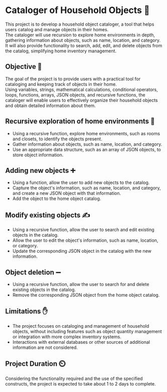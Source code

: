 # **Cataloger of Household Objects 🏡**

This project is to develop a household object cataloger, 
a tool that helps users catalog and manage objects in their homes.   
The cataloger will use recursion to explore home environments in depth, gathering information about objects, 
such as name, location, and category.   
It will also provide functionality to search, add, edit, and delete objects from the catalog, 
simplifying home inventory management.


## **Objective 🎯**
The goal of the project is to provide users with a practical tool for cataloging and keeping
track of objects in their home.   
Using variables, strings, mathematical calculations, conditional operators, loops, functions, arrays, JSON objects, 
and recursive functions, the cataloger will enable users to effectively organize their household objects 
and obtain detailed information about them.

## **Recursive exploration of home environments 🔁**

- Using a recursive function, explore home environments, such as rooms and closets, to identify the objects present.  
- Gather information about objects, such as name, location, and category.
- Use an appropriate data structure, such as an array of JSON objects, to store object information.

## **Adding new objects ➕**

- Using a function, allow the user to add new objects to the catalog.
- Capture the object's information, such as name, location, and category, and create a new JSON object with that information.
- Add the object to the home object catalog.

## **Modify existing objects ✍️**

- Using a recursive function, allow the user to search and edit existing objects in the catalog.
- Allow the user to edit the object's information, such as name, location, or category.
- Update the corresponding JSON object in the catalog with the new information.


## **Object deletion ➖**

- Using a recursive function, allow the user to search for and delete existing objects in the catalog.
- Remove the corresponding JSON object from the home object catalog.

## **Limitations ✋**

- The project focuses on cataloging and management of household objects, without including features such as object 
  quantity management or integration with more complex inventory systems.
- Interactions with external databases or other sources of additional information are not considered.

## **Project Duration ⏲️**

Considering the functionality required and the use of the specified constructs, 
the project is expected to take about 1 to 2 days to complete.